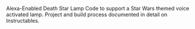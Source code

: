 Alexa-Enabled Death Star Lamp
Code to support a Star Wars themed voice activated lamp. Project and build process documented in detail on Instructables.
